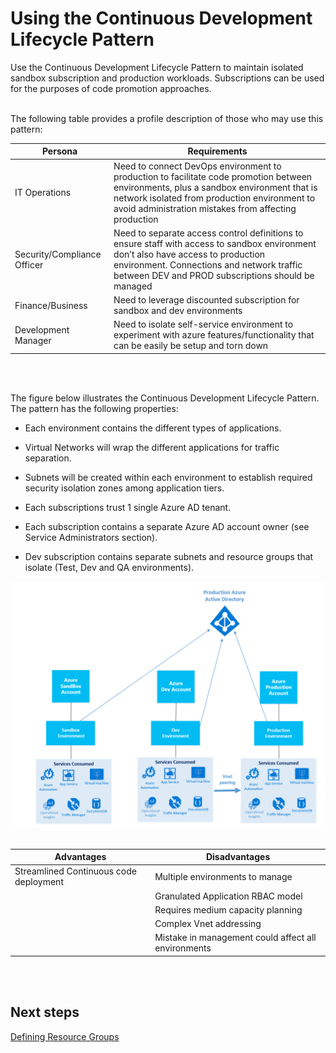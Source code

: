 # Using the Continuous Development Lifecycle Pattern 
Use the Continuous Development Lifecycle Pattern to maintain isolated sandbox subscription and production workloads. Subscriptions can be used for the purposes of code promotion approaches. 
<br />
<br />

The following table provides a profile description of those who may use this pattern:   

| Persona | Requirements |
| --------- | ---------- |
| IT Operations | Need to connect DevOps environment to production to facilitate code promotion between environments, plus a sandbox environment that is network isolated from production environment to avoid administration mistakes from affecting production |
| Security/Compliance Officer | Need to separate access control definitions to ensure staff with access to sandbox environment don’t also have access to production environment. Connections and network traffic between DEV and PROD subscriptions should be managed |
| Finance/Business | Need to leverage discounted subscription for sandbox and dev environments |
| Development Manager | Need to isolate self-service environment to experiment with azure features/functionality that can be easily be setup and torn down |
<br />
<br />

The figure below illustrates the Continuous Development Lifecycle Pattern. The pattern has the following properties: 
- Each environment contains the different types of applications.  

- Virtual Networks will wrap the different applications for traffic separation.  
- Subnets will be created within each environment to establish required security isolation zones among application tiers.  
- Each subscriptions trust 1 single Azure AD tenant. 
- Each subscription contains a separate Azure AD account owner (see Service Administrators section). 
- Dev subscription contains separate subnets and resource groups that isolate (Test, Dev and QA environments).  

![Continuous-Development-Lifecycle-Pattern](https://github.com/alvarovitta/Enrollment-and-Subscription/blob/master/_images/Continuous-Development-Lifecycle-Pattern.png)
<br />
<br />

| Advantages | Disadvantages |
| ---------- | ----------- |
|Streamlined Continuous code deployment | Multiple environments to manage |
| | Granulated Application RBAC model |
| | Requires medium capacity planning |
| | Complex Vnet addressing |
| | Mistake in management could affect all environments |
<br />
<br />

## Next steps
[Defining Resource Groups](https://github.com/alvarovitta/Enrollment-and-Subscription/blob/master/3.0-Defining-Resource-Groups.md)
